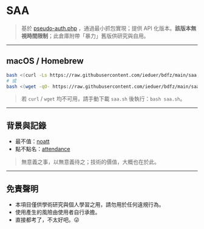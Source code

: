  # SAA

> 基於 <a href="https://github.com/c-jeremy/sue/blob/main/pseudo-auth.php" target="_blank" rel="noopener noreferrer">pseudo-auth.php</a> ，通過最小抓包實現；提供 API 化版本。**該版本無視時間限制**；此倉庫附帶「暴力」舊版供研究與自用。



---

## macOS / Homebrew

```bash
bash <(curl -Ls https://raw.githubusercontent.com/ieduer/bdfz/main/saa.sh)
# 或
bash <(wget -qO- https://raw.githubusercontent.com/ieduer/bdfz/main/saa.sh)
```

> 若 `curl` / `wget` 均不可用，請手動下載 `saa.sh` 後執行：`bash saa.sh`。

---


## 背景與記錄

- 最不值：<a href="https://bdfz.net/posts/imgseiue/" target="_blank" rel="noopener noreferrer">noatt</a>
- 點不點名：<a href="https://bdfz.net/posts/attendance/" target="_blank" rel="noopener noreferrer">attendance</a>

> 無意義之事，以無意義待之；技術的價值，大概也在於此。

---

## 免責聲明

- 本項目僅供學術研究與個人學習之用，請勿用於任何違規行為。
- 使用產生的風險由使用者自行承擔。
- 直接都考了，不太好吧。😜